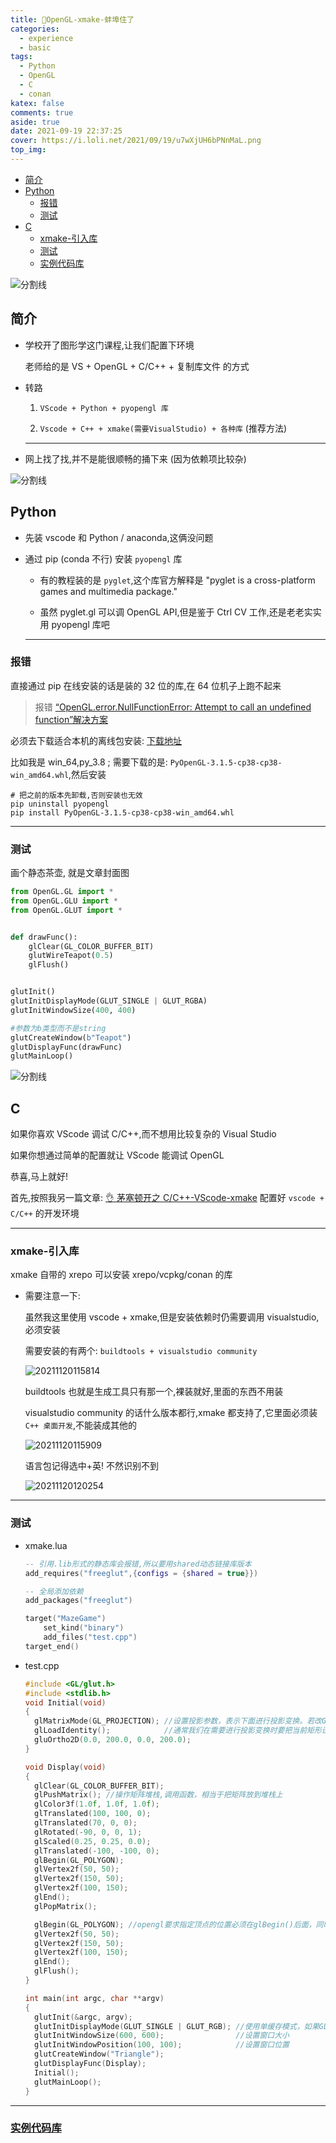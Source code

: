 ```yaml
---
title: 🥵OpenGL-xmake-蚌埠住了
categories:
  - experience
  - basic
tags:
  - Python
  - OpenGL
  - C
  - conan
katex: false
comments: true
aside: true
date: 2021-09-19 22:37:25
cover: https://i.loli.net/2021/09/19/u7wXjUH6bPNnMaL.png
top_img:
---
```


<!--
 * @?: *********************************************************************
 * @Author: Weidows
 * @LastEditors: Weidows
 * @LastEditTime: 2021-11-20 12:15:26
 * @FilePath: \Blog-private\source\_posts\experience\basic\OpenGL.md
 * @Description:
 * @!: *********************************************************************
-->

- [简介](#简介)
- [Python](#python)
  - [报错](#报错)
  - [测试](#测试)
- [C](#c)
  - [xmake-引入库](#xmake-引入库)
  - [测试](#测试-1)
  - [实例代码库](#实例代码库)

![分割线](https://cdn.jsdelivr.net/gh/Weidows/Images/img/divider.png)

## 简介

- 学校开了图形学这门课程,让我们配置下环境

  老师给的是 VS + OpenGL + C/C++ + 复制库文件 的方式

- 转路

  1. `VScode + Python + pyopengl 库`

  2. `Vscode + C++ + xmake(需要VisualStudio) + 各种库` (推荐方法)

  ***

- 网上找了找,并不是能很顺畅的捅下来 (因为依赖项比较杂)

![分割线](https://cdn.jsdelivr.net/gh/Weidows/Images/img/divider.png)

## Python

- 先装 vscode 和 Python / anaconda,这俩没问题

- 通过 pip (conda 不行) 安装 `pyopengl` 库

  - 有的教程装的是 `pyglet`,这个库官方解释是 "pyglet is a cross-platform games and multimedia package."

  - 虽然 pyglet.gl 可以调 OpenGL API,但是鉴于 Ctrl CV 工作,还是老老实实用 pyopengl 库吧

  ***

### 报错

直接通过 pip 在线安装的话是装的 32 位的库,在 64 位机子上跑不起来

> 报错 [“OpenGL.error.NullFunctionError: Attempt to call an undefined function”解决方案](https://blog.csdn.net/feilong_csdn/article/details/61421002)

必须去下载适合本机的离线包安装: [下载地址](https://www.lfd.uci.edu/~gohlke/pythonlibs/#pyopengl)

比如我是 win_64,py_3.8 ; 需要下载的是: `PyOpenGL-3.1.5-cp38-cp38-win_amd64.whl`,然后安装

```
# 把之前的版本先卸载,否则安装也无效
pip uninstall pyopengl
pip install PyOpenGL-3.1.5-cp38-cp38-win_amd64.whl
```

---

### 测试

画个静态茶壶, 就是文章封面图

```python
from OpenGL.GL import *
from OpenGL.GLU import *
from OpenGL.GLUT import *


def drawFunc():
    glClear(GL_COLOR_BUFFER_BIT)
    glutWireTeapot(0.5)
    glFlush()


glutInit()
glutInitDisplayMode(GLUT_SINGLE | GLUT_RGBA)
glutInitWindowSize(400, 400)

#参数为b类型而不是string
glutCreateWindow(b"Teapot")
glutDisplayFunc(drawFunc)
glutMainLoop()
```

![分割线](https://cdn.jsdelivr.net/gh/Weidows/Images/img/divider.png)

## C

如果你喜欢 VScode 调试 C/C++,而不想用比较复杂的 Visual Studio

如果你想通过简单的配置就让 VScode 能调试 OpenGL

恭喜,马上就好!

首先,按照我另一篇文章: [👌 茅塞顿开之 C/C++-VScode-xmake](../../C/C_Configuration.md) 配置好 `vscode + C/C++` 的开发环境

---

### xmake-引入库

xmake 自带的 xrepo 可以安装 xrepo/vcpkg/conan 的库

- 需要注意一下:

  虽然我这里使用 vscode + xmake,但是安装依赖时仍需要调用 visualstudio,必须安装

  需要安装的有两个: `buildtools + visualstudio community`

  <img src="https://i.loli.net/2021/11/20/OuiQ8WnjASBJdtV.png" alt="20211120115814" />

  buildtools 也就是生成工具只有那一个,裸装就好,里面的东西不用装

  visualstudio community 的话什么版本都行,xmake 都支持了,它里面必须装 `C++ 桌面开发`,不能装成其他的

  <img src="https://i.loli.net/2021/11/20/kWgXvhQ9M74V1Ho.png" alt="20211120115909" />

  语言包记得选中+英! 不然识别不到

  <img src="https://i.loli.net/2021/11/20/YxtcXgoI3ThPmqn.png" alt="20211120120254" />

---

### 测试

- xmake.lua

  ```lua
  -- 引用.lib形式的静态库会报错,所以要用shared动态链接库版本
  add_requires("freeglut",{configs = {shared = true}})

  -- 全局添加依赖
  add_packages("freeglut")

  target("MazeGame")
      set_kind("binary")
      add_files("test.cpp")
  target_end()
  ```

- test.cpp

  ```c
  #include <GL/glut.h>
  #include <stdlib.h>
  void Initial(void)
  {
    glMatrixMode(GL_PROJECTION); //设置投影参数，表示下面进行投影变换。若改GL_PROJECTION为GL_MODEVIEW则进行视图变换。
    glLoadIdentity();            //通常我们在需要进行投影变换时要把当前矩形设置为单位矩阵，即glLoadIdentity()
    gluOrtho2D(0.0, 200.0, 0.0, 200.0);
  }

  void Display(void)
  {
    glClear(GL_COLOR_BUFFER_BIT);
    glPushMatrix(); //操作矩阵堆栈,调用函数，相当于把矩阵放到堆栈上
    glColor3f(1.0f, 1.0f, 1.0f);
    glTranslated(100, 100, 0);
    glTranslated(70, 0, 0);
    glRotated(-90, 0, 0, 1);
    glScaled(0.25, 0.25, 0.0);
    glTranslated(-100, -100, 0);
    glBegin(GL_POLYGON);
    glVertex2f(50, 50);
    glVertex2f(150, 50);
    glVertex2f(100, 150);
    glEnd();
    glPopMatrix();

    glBegin(GL_POLYGON); //opengl要求指定顶点的位置必须在glBegin()后面，同时在glEnd()后面。
    glVertex2f(50, 50);
    glVertex2f(150, 50);
    glVertex2f(100, 150);
    glEnd();
    glFlush();
  }

  int main(int argc, char **argv)
  {
    glutInit(&argc, argv);
    glutInitDisplayMode(GLUT_SINGLE | GLUT_RGB); //使用单缓存模式，如果GLUT_DOUBLE则为双缓存模式
    glutInitWindowSize(600, 600);                //设置窗口大小
    glutInitWindowPosition(100, 100);            //设置窗口位置
    glutCreateWindow("Triangle");
    glutDisplayFunc(Display);
    Initial();
    glutMainLoop();
  }
  ```

---

### [实例代码库](https://github.com/Weidows/C--)
